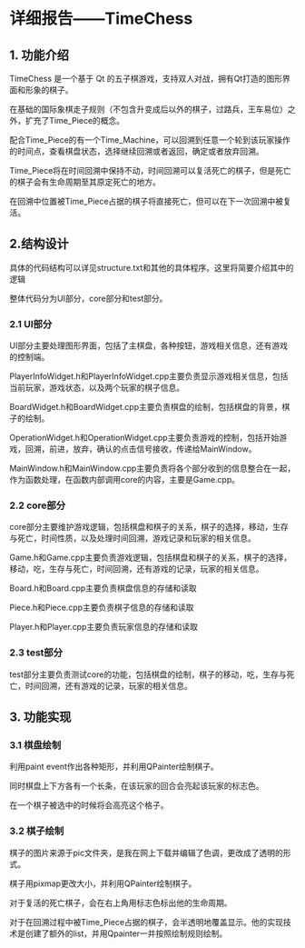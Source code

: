 # 详细报告——TimeChess

## 1. 功能介绍

TimeChess 是一个基于 Qt 的五子棋游戏，支持双人对战，拥有Qt打造的图形界面和形象的棋子。

在基础的国际象棋走子规则（不包含升变成后以外的棋子，过路兵，王车易位）之外，扩充了Time_Piece的概念。

配合Time_Piece的有一个Time_Machine，可以回溯到任意一个轮到该玩家操作的时间点，查看棋盘状态，选择继续回溯或者返回，确定或者放弃回溯。

Time_Piece将在时间回溯中保持不动，时间回溯可以复活死亡的棋子，但是死亡的棋子会有生命周期至其原定死亡的地方。

在回溯中位置被Time_Piece占据的棋子将直接死亡，但可以在下一次回溯中被复活。

## 2.结构设计

具体的代码结构可以详见structure.txt和其他的具体程序。这里将简要介绍其中的逻辑

整体代码分为UI部分，core部分和test部分。

### 2.1 UI部分

UI部分主要处理图形界面，包括了主棋盘，各种按钮，游戏相关信息，还有游戏的控制端。

PlayerInfoWidget.h和PlayerInfoWidget.cpp主要负责显示游戏相关信息，包括当前玩家，游戏状态，以及两个玩家的棋子信息。

BoardWidget.h和BoardWidget.cpp主要负责棋盘的绘制，包括棋盘的背景，棋子的绘制。

OperationWidget.h和OperationWidget.cpp主要负责游戏的控制，包括开始游戏，回溯，前进，放弃，确认的点击信号接收，传递给MainWindow。

MainWindow.h和MainWindow.cpp主要负责将各个部分收到的信息整合在一起，作为函数处理，在函数内部调用core的内容，主要是Game.cpp。

### 2.2 core部分

core部分主要维护游戏逻辑，包括棋盘和棋子的关系，棋子的选择，移动，生存与死亡，时间性质，以及处理时间回溯，游戏记录和玩家的相关信息。

Game.h和Game.cpp主要负责游戏逻辑，包括棋盘和棋子的关系，棋子的选择，移动，吃，生存与死亡，时间回溯，还有游戏的记录，玩家的相关信息。

Board.h和Board.cpp主要负责棋盘信息的存储和读取

Piece.h和Piece.cpp主要负责棋子信息的存储和读取

Player.h和Player.cpp主要负责玩家信息的存储和读取

### 2.3 test部分

test部分主要负责测试core的功能，包括棋盘的绘制，棋子的移动，吃，生存与死亡，时间回溯，还有游戏的记录，玩家的相关信息。

## 3. 功能实现

### 3.1 棋盘绘制

利用paint event作出各种矩形，并利用QPainter绘制棋子。

同时棋盘上下方各有一个长条，在该玩家的回合会亮起该玩家的标志色。

在一个棋子被选中的时候将会高亮这个格子。

### 3.2 棋子绘制

棋子的图片来源于pic文件夹，是我在网上下载并编辑了色调，更改成了透明的形式。

棋子用pixmap更改大小，并利用QPainter绘制棋子。

对于复活的死亡棋子，会在右上角用标志色标出他的生命周期。

对于在回溯过程中被Time_Piece占据的棋子，会半透明地覆盖显示。他的实现技术是创建了额外的list，并用Qpainter一并按照绘制规则绘制。






